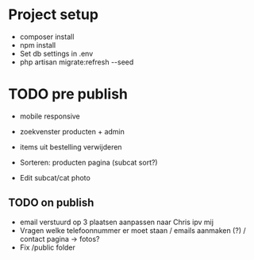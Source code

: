 # Project setup
- composer install
- npm install
- Set db settings in .env
- php artisan migrate:refresh --seed


# TODO pre publish
- mobile responsive
- zoekvenster producten + admin
- items uit bestelling verwijderen

- Sorteren: producten pagina (subcat sort?)
- Edit subcat/cat photo


## TODO on publish
- email verstuurd op 3 plaatsen aanpassen naar Chris ipv mij
- Vragen welke telefoonnummer er moet staan / emails aanmaken (?) / contact pagina -> fotos?
- Fix /public folder


